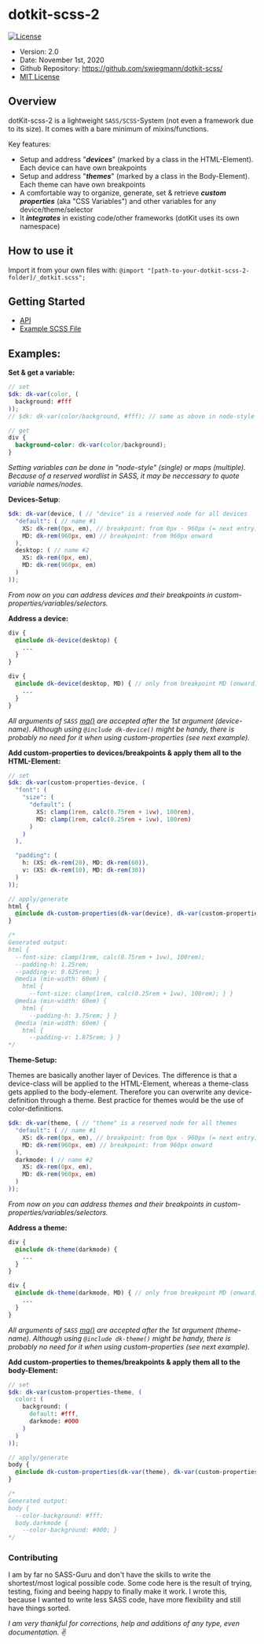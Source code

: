 # dotkit-scss-2

[![License](https://img.shields.io/badge/licence-MIT-brightgreen.svg?style=flat)](https://mit-license.org/)

- Version: 2.0
- Date: November 1st, 2020
- Github Repository: https://github.com/swiegmann/dotkit-scss/
- [MIT License](LICENSE)



## Overview

dotKit-scss-2 is a lightweight `SASS/SCSS`-System (not even a framework due to its size).
It comes with a bare minimum of mixins/functions.

Key features:

- Setup and address "***devices***" (marked by a class in the HTML-Element). Each device can have own breakpoints
- Setup and address "***themes***" (marked by a class in the Body-Element). Each theme can have own breakpoints
- A comfortable way to organize, generate, set & retrieve ***custom properties*** (aka "CSS Variables") and other variables for any device/theme/selector
- It ***integrates*** in existing code/other frameworks (dotKit uses its own namespace)





## How to use it

Import it from your own files with: `@import "[path-to-your-dotkit-scss-2-folder]/_dotkit.scss";`



## Getting Started

- [API](API.md)
- [Example SCSS File](/example/_example.scss) 




## Examples:

**Set & get a variable:**

```SCSS
// set
$dk: dk-var(color, (
  background: #fff
));
// $dk: dk-var(color/background, #fff); // same as above in node-style

// get
div {
  background-color: dk-var(color/background);
}
```

*Setting variables can be done in "node-style" (single) or maps (multiple). Because of a reserved wordlist in SASS, it may be neccessary to quote variable names/nodes.*



**Devices-Setup**:

```SCSS
$dk: dk-var(device, ( // "device" is a reserved node for all devices
  "default": ( // name #1
    XS: dk-rem(0px, em), // breakpoint: from 0px - 960px (= next entry)
    MD: dk-rem(960px, em) // breakpoint: from 960px onward
  ),
  desktop: ( // name #2
    XS: dk-rem(0px, em),
    MD: dk-rem(960px, em)
  )
));
```

*From now on you can address devices and their breakpoints in custom-properties/variables/selectors.*



**Address a device:**

```SCSS
div {
  @include dk-device(desktop) {
    ...
  }
}

div {
  @include dk-device(desktop, MD) { // only from breakpoint MD (onward)
    ...
  }
}
```

*All arguments of `SASS` [mq()](https://github.com/sass-mq/sass-mq) are accepted after the 1st argument (device-name).
Although using `@include dk-device()` might be handy, there is probably no need for it when using custom-properties (see next example).*



**Add custom-properties to devices/breakpoints & apply them all to the HTML-Element:**

```SCSS
// set
$dk: dk-var(custom-properties-device, (
  "font": (
    "size": (
      "default": (
        XS: clamp(1rem, calc(0.75rem + 1vw), 100rem),
        MD: clamp(1rem, calc(0.25rem + 1vw), 100rem)
      )
    )
  ),

  "padding": (
    h: (XS: dk-rem(20), MD: dk-rem(60)),
    v: (XS: dk-rem(10), MD: dk-rem(30))
  )
));

// apply/generate
html {
  @include dk-custom-properties(dk-var(device), dk-var(custom-properties-device));
}

/*
Generated output:
html {
  --font-size: clamp(1rem, calc(0.75rem + 1vw), 100rem);
  --padding-h: 1.25rem;
  --padding-v: 0.625rem; }
  @media (min-width: 60em) {
    html {
      --font-size: clamp(1rem, calc(0.25rem + 1vw), 100rem); } }
  @media (min-width: 60em) {
    html {
      --padding-h: 3.75rem; } }
  @media (min-width: 60em) {
    html {
      --padding-v: 1.875rem; } }
*/
```



**Theme-Setup:**

Themes are basically another layer of Devices.
The difference is that a device-class will be applied to the HTML-Element, whereas a theme-class gets applied to the body-element.
Therefore you can overwrite any device-definition through a theme.
Best practice for themes would be the use of color-definitions.

```scss
$dk: dk-var(theme, ( // "theme" is a reserved node for all themes
  "default": ( // name #1
    XS: dk-rem(0px, em), // breakpoint: from 0px - 960px (= next entry)
    MD: dk-rem(960px, em) // breakpoint: from 960px onward
  ),
  darkmode: ( // name #2
    XS: dk-rem(0px, em),
    MD: dk-rem(960px, em)
  )
));
```

*From now on you can address themes and their breakpoints in custom-properties/variables/selectors.*



**Address a theme:**

```scss
div {
  @include dk-theme(darkmode) {
    ...
  }
}

div {
  @include dk-theme(darkmode, MD) { // only from breakpoint MD (onward)
    ...
  }
}
```

*All arguments of `SASS` [mq()](https://github.com/sass-mq/sass-mq) are accepted after the 1st argument (theme-name).
Although using `@include dk-theme()` might be handy, there is probably no need for it when using custom-properties (see next example).*



**Add custom-properties to themes/breakpoints & apply them all to the body-Element:**

```SCSS
// set
$dk: dk-var(custom-properties-theme, (
  color: (
    background: (
      default: #fff,
      darkmode: #000
    )
  )
));

// apply/generate
body {
  @include dk-custom-properties(dk-var(theme), dk-var(custom-properties-theme));
}

/*
Generated output:
body {
  --color-background: #fff;
  body.darkmode {
    --color-background: #000; }
*/
```



### Contributing

I am by far no SASS-Guru and don't have the skills to write the shortest/most logical possible code.
Some code here is the result of trying, testing, fixing and beeing happy to finally make it work.
I wrote this, because I wanted to write less SASS code, have more flexibility and still have things sorted.

*I am very thankful for corrections, help and additions of any type, even documentation.* :v: